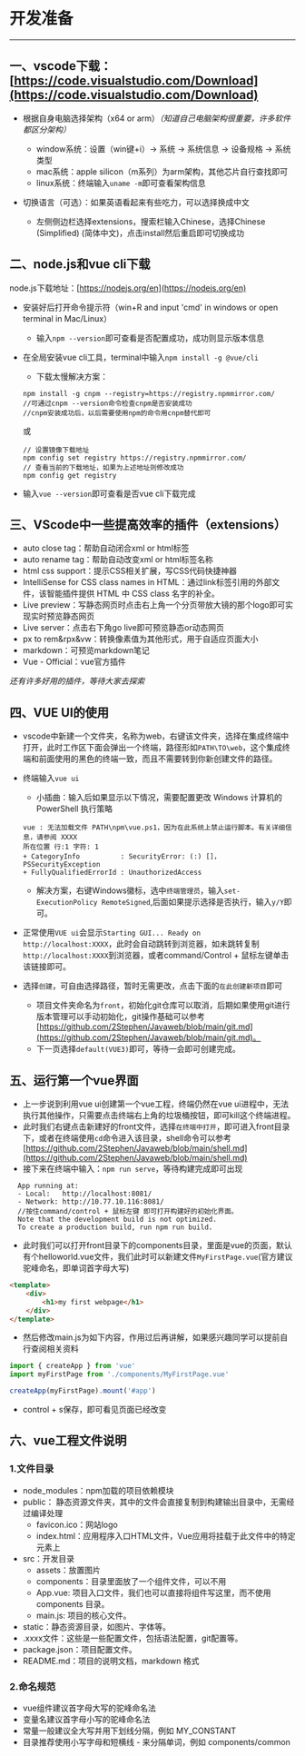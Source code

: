 # 开发准备
---
## 一、vscode下载：[https://code.visualstudio.com/Download](https://code.visualstudio.com/Download)
+ 根据自身电脑选择架构（x64 or arm）*（知道自己电脑架构很重要，许多软件都区分架构）*
    + window系统：设置（win键+i）-> 系统 -> 系统信息 -> 设备规格 -> 系统类型
    + mac系统：apple silicon（m系列）为arm架构，其他芯片自行查找即可
    + linux系统：终端输入`uname -m`即可查看架构信息

+ 切换语言（可选）：如果英语看起来有些吃力，可以选择换成中文
    + 左侧侧边栏选择extensions，搜索栏输入Chinese，选择Chinese (Simplified) (简体中文)，点击install然后重启即可切换成功

## 二、node.js和vue cli下载
node.js下载地址：[https://nodejs.org/en](https://nodejs.org/en)

+ 安装好后打开命令提示符（win+R and input 'cmd' in windows or open terminal in Mac/Linux）
    + 输入`npm --version`即可查看是否配置成功，成功则显示版本信息

+ 在全局安装vue cli工具，terminal中输入`npm install -g @vue/cli`
    + 下载太慢解决方案：
    ```
    npm install -g cnpm --registry=https://registry.npmmirror.com/
    //可通过cnpm --version命令检查cnpm是否安装成功
    //cnpm安装成功后，以后需要使用npm的命令用cnpm替代即可
    ```
    或
    ```
    // 设置镜像下载地址
    npm config set registry https://registry.npmmirror.com/
    // 查看当前的下载地址，如果为上述地址则修改成功
    npm config get registry
    ```
+ 输入`vue --version`即可查看是否vue cli下载完成

## 三、VScode中一些提高效率的插件（extensions）

+ auto close tag：帮助自动闭合xml or html标签
+ auto rename tag：帮助自动改变xml or html标签名称
+ html css support：提示CSS相关扩展，写CSS代码快捷神器
+ IntelliSense for CSS class names in HTML：通过link标签引用的外部文件，该智能插件提供 HTML 中 CSS class 名字的补全。
+ Live preview：写静态网页时点击右上角一个分页带放大镜的那个logo即可实现实时预览静态网页
+ Live server：点击右下角go live即可预览静态or动态网页
+ px to rem&rpx&vw：转换像素值为其他形式，用于自适应页面大小
+ markdown：可预览markdown笔记
+ Vue - Official：vue官方插件

*还有许多好用的插件，等待大家去探索*

## 四、VUE UI的使用

+ vscode中新建一个文件夹，名称为web，右键该文件夹，选择在集成终端中打开，此时工作区下面会弹出一个终端，路径形如`PATH\TO\web`，这个集成终端和前面使用的黑色的终端一致，而且不需要转到你新创建文件的路径。
+ 终端输入`vue ui`
    + 小插曲：输入后如果显示以下情况，需要配置更改 Windows 计算机的 PowerShell 执行策略
    ```
    vue : 无法加载文件 PATH\npm\vue.ps1，因为在此系统上禁止运行脚本。有关详细信息，请参阅 XXXX
    所在位置 行:1 字符: 1
    + CategoryInfo          : SecurityError: (:) []，PSSecurityException
    + FullyQualifiedErrorId : UnauthorizedAccess
    ```
    + 解决方案，右键Windows徽标，选中`终端管理员`，输入`set-ExecutionPolicy RemoteSigned`,后面如果提示选择是否执行，输入`y/Y`即可。

+ 正常使用`VUE ui`会显示`Starting GUI... Ready on http://localhost:XXXX`，此时会自动跳转到浏览器，如未跳转复制`http://localhost:XXXX`到浏览器，或者command/Control + 鼠标左键单击该链接即可。

+ 选择`创建`，可自由选择路径，暂时无需更改，点击下面的`在此创建新项目`即可
    + 项目文件夹命名为`front`，初始化git仓库可以取消，后期如果使用git进行版本管理可以手动初始化，git操作基础可以参考[https://github.com/2Stephen/Javaweb/blob/main/git.md](https://github.com/2Stephen/Javaweb/blob/main/git.md)。
    + 下一页选择`default(VUE3)`即可，等待一会即可创建完成。

## 五、运行第一个vue界面

+ 上一步说到利用vue ui创建第一个vue工程，终端仍然在vue ui进程中，无法执行其他操作，只需要点击终端右上角的垃圾桶按钮，即可kill这个终端进程。
+ 此时我们右键点击新建好的front文件，选择`在终端中打开`，即可进入front目录下，或者在终端使用`cd`命令进入该目录，shell命令可以参考[https://github.com/2Stephen/Javaweb/blob/main/shell.md](https://github.com/2Stephen/Javaweb/blob/main/shell.md)
+ 接下来在终端中输入：`npm run serve`，等待构建完成即可出现
```
  App running at:
  - Local:   http://localhost:8081/ 
  - Network: http://10.77.10.116:8081/
  //按住command/control + 鼠标左键 即可打开构建好的初始化界面。
  Note that the development build is not optimized.
  To create a production build, run npm run build.
```

+ 此时我们可以打开front目录下的components目录，里面是vue的页面，默认有个helloworld.vue文件，我们此时可以新建文件`MyFirstPage.vue`(官方建议驼峰命名，即单词首字母大写)
```HTML
<template>
    <div>
        <h1>my first webpage</h1>
    </div>
</template>
```

+ 然后修改main.js为如下内容，作用过后再讲解，如果感兴趣同学可以提前自行查阅相关资料
```js
import { createApp } from 'vue'
import myFirstPage from './components/MyFirstPage.vue'

createApp(myFirstPage).mount('#app')
```
+ control + s保存，即可看见页面已经改变

## 六、vue工程文件说明

### 1.文件目录
+ node_modules：npm加载的项目依赖模块
+ public： 静态资源文件夹，其中的文件会直接复制到构建输出目录中，无需经过编译处理
    + favicon.ico：网站logo
    + index.html：应用程序入口HTML文件，Vue应用将挂载于此文件中的特定元素上
+ src：开发目录
    + assets：放置图片
    + components：目录里面放了一个组件文件，可以不用
    + App.vue: 项目入口文件，我们也可以直接将组件写这里，而不使用 components 目录。
    + main.js: 项目的核心文件。
+ static：静态资源目录，如图片、字体等。
+ .xxxx文件：这些是一些配置文件，包括语法配置，git配置等。
+ package.json：项目配置文件。
+ README.md：项目的说明文档，markdown 格式

### 2.命名规范
+ vue组件建议首字母大写的驼峰命名法
+ 变量名建议首字母小写的驼峰命名法
+ 常量一般建议全大写并用下划线分隔，例如 MY_CONSTANT
+ 目录推荐使用小写字母和短横线 - 来分隔单词，例如 components/common
